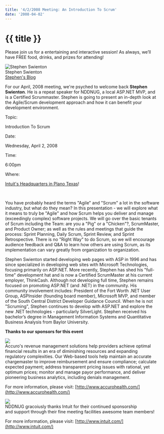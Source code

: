 ```yaml
---
title: '4/2/2008 Meeting: An Introduction To Scrum'
date: '2008-04-02'
---
```

# {{ title }}

Please join us for a entertaining and interactive session! As always, we’ll have FREE food, drinks, and prizes for attending!

![Stephen Swienton](http://www.nddnug.net/files/uploads/swienton-MvpPhoto.jpg)  
Stephen Swienton  
[Stephen's Blog](http://swienton.com/blogs/texas_yankee/default.aspx)

For our April, 2008 meeting, we're psyched to welcome back **Stephen Swienton**. He is a repeat speaker for NDDNUG, a local ASP.NET MVP, and is a Certified Scrummaster. Stephen is going to present an in-depth look at the Agile/Scrum development approach and how it can benefit your development environment.

Topic:

Introduction To Scrum

Date:

Wednesday, April 2, 2008

Time:

6:00pm

Where:

[Intuit's Headquarters in Plano Texas](http://maps.google.com/maps?f=q&hl=en&geocode=&q=5601+Headquarters+Drive+Plano,TX+75024&sll=37.0625,-95.677068&sspn=37.546691,96.328125&ie=UTF8&ll=33.08489,-96.815858&spn=0.009708,0.023518&z=16&iwloc=addr&om=0)!

  
 

You have probably heard the terms "Agile" and "Scrum" a lot in the software industry, but what do they mean? In this presentation - we will explore what it means to truly be "Agile" and how Scrum helps you deliver and manage (exceedingly complex) software projects. We will go over the basic tenants of Scrum including the Team: are you a "Pig" or a "Chicken"?, ScrumMaster, and Product Owner; as well as the rules and meetings that guide the process: Sprint Planning, Daily Scrum, Sprint Review, and Sprint Retrospective. There is no "Right Way" to do Scrum, so we will encourage audience feedback and Q&A to learn how others are using Scrum, as its implementation can vary greatly from organization to organization.

Stephen Swienton started developing web pages with ASP in 1996 and has since specialized in developing web sites with Microsoft Technologies, focusing primarily on ASP.NET. More recently, Stephen has shed his "full-time" development hat and is now a Certified ScrumMaster at his current employer, ThinkCash. Although not developing full time, Stephen remains focused on promoting ASP.NET (and .NET) in the community. His community involvement includes: President of the Fort Worth .NET User Group, ASPInsider (founding board member), Microsoft MVP, and member of the South Central District Developer Guidance Council. When he is not "Scruming", Stephen continues to develop with ASP.NET and explore the new .NET technologies - particularly SilverLight. Stephen received his bachelor’s degree in Management Information Systems and Quantitative Business Analysis from Baylor University.

**Thanks to our sponsors for this event**

![](http://www.nddnug.net/files/uploads/Logo-Accuro.png)  
Accuro's revenue management solutions help providers achieve optimal  
financial results in an era of diminishing resources and expanding  
regulatory complexities. Our Web-based tools help maintain an accurate  
chargemaster to improve reimbursement and ensure compliance; calculate  
expected payment; address transparent pricing issues with rational, yet  
optimum prices; monitor and manage payor performance, and deliver  
pioneering business analytics, including denials management.  
  
For more information, please visit: [http://www.accurohealth.com/](http://www.accurohealth.com/)

[![](http://nddnug.net/files/themes/nddnug/images/sponsors/intuit.jpg)](http://intuit.com)  
NDDNUG gracoiusly thanks Intuit for their continued sponsorship  
and support through their fine meeting facilities awesome team members!  
  
For more information, please visit: [http://www.intuit.com/](http://www.intuit.com/)
    
